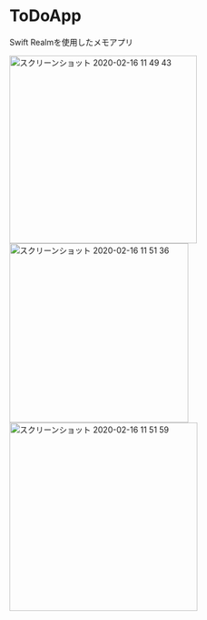 # ToDoApp
Swift Realmを使用したメモアプリ

<img width="330" alt="スクリーンショット 2020-02-16 11 49 43" src="https://user-images.githubusercontent.com/51296886/74598317-ea170780-50b2-11ea-8694-1759a2a7070b.png">

<img width="315" alt="スクリーンショット 2020-02-16 11 51 36" src="https://user-images.githubusercontent.com/51296886/74598315-e2eff980-50b2-11ea-9004-76169fb28753.png">

<img width="331" alt="スクリーンショット 2020-02-16 11 51 59" src="https://user-images.githubusercontent.com/51296886/74598312-e08d9f80-50b2-11ea-96ca-c2420378d70b.png">
